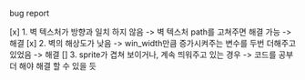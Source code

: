 bug report

[x] 1. 벽 텍스처가 방향과 일치 하지 않음
-> 벽 텍스처 path를 고쳐주면 해결 가능
-> 해결
[x] 2. 벽의 해상도가 낮음
-> win_width만큼 증가시켜주는 변수를 두번 더해주고 있었음
-> 해결
[] 3. sprite가 겹쳐 보이거나, 계속 띄워주고 있는 경우
-> 코드를 공부 더 해야 해결 할 수 있을 듯